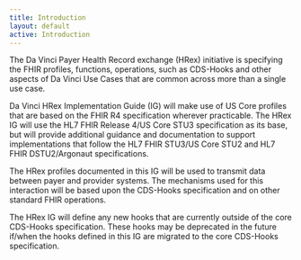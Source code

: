 ```yaml
---
title: Introduction
layout: default
active: Introduction
---
```


The Da Vinci Payer Health Record exchange (HRex) initiative is specifying the FHIR profiles, functions, operations, such as CDS-Hooks and other aspects of Da Vinci Use Cases that are common across more than a single use case. 

Da Vinci HRex Implementation Guide (IG) will make use of US Core profiles that are based on the FHIR R4 specification wherever practicable. The HRex IG will use the HL7 FHIR Release 4/US Core STU3 specification as its base, but will provide additional guidance and documentation to support implementations that follow the HL7 FHIR STU3/US Core STU2 and HL7 FHIR DSTU2/Argonaut specifications. 

The HRex profiles documented in this IG will be used to transmit data between payer and provider systems. The mechanisms used for this interaction will be based upon the CDS-Hooks specification and on other standard FHIR operations. 

The HRex IG will define any new hooks that are currently outside of the core CDS-Hooks specification. These hooks may be deprecated in the future if/when the hooks defined in this IG are migrated to the core CDS-Hooks specification.



